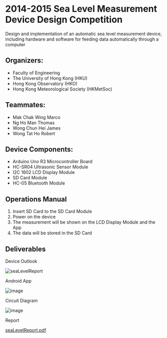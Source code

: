 # 2014-2015 Sea Level Measurement Device Design Competition
Design and implementation of an automatic sea level measurement device, including hardware and software for feeding data automatically through a computer

## Organizers:
 - Faculty of Engineering
 - The University of Hong Kong (HKU)
 - Hong Kong Observatory (HKO)
 - Hong Kong Meteorological Society (HKMetSoc)

## Teammates:
 - Mak Chak Wing Marco
 - Ng Ho Man Thomas
 - Wong Chun Hei James
 - Wong Tat Ho Robert

## Device Components:
 - Arduino Uno R3 Microcontroller Board
 - HC-SR04 Ultrasonic Sensor Module
 - I2C 1602 LCD Display Module
 - SD Card Module
 - HC-05 Bluetooth Module

## Operations Manual
1. Insert SD Card to the SD Card Module
2. Power on the device
3. The measurement will be shown on the LCD Display Module and the App
4. The data will be stored in the SD Card

## Deliverables
Device Outlook

![seaLevelReport](https://user-images.githubusercontent.com/66471232/162184345-a41de1e5-1036-4c85-adc3-505a4cce932d.jpg)

Android App

![image](https://user-images.githubusercontent.com/66471232/162184489-14b6f4f8-2f4e-4c47-8a19-aa47a2d36d33.png)

Circuit Diagram

![image](https://user-images.githubusercontent.com/66471232/162184578-18e06b29-ed7e-4558-87b7-d4185b270b8c.png)

Report

[seaLevelReport.pdf](https://github.com/jameswong2000/seaLevelCompetition/files/8442366/seaLevelReport.pdf)
